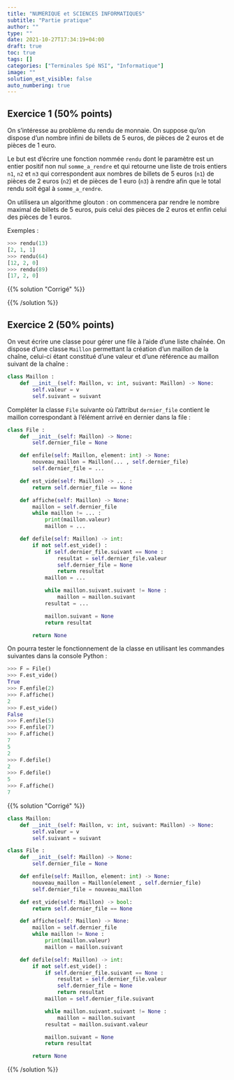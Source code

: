 ```yaml
---
title: "NUMERIQUE et SCIENCES INFORMATIQUES"
subtitle: "Partie pratique"
author: ""
type: ""
date: 2021-10-27T17:34:19+04:00
draft: true
toc: true
tags: []
categories: ["Terminales Spé NSI", "Informatique"]
image: ""
solution_est_visible: false
auto_numbering: true
---
```


## Exercice 1 (50% points)

On s’intéresse au problème du rendu de monnaie. On suppose qu’on dispose d’un nombre infini de billets de 5 euros, de pièces de 2 euros et de pièces de 1 euro.

Le but est d’écrire une fonction nommée `rendu` dont le paramètre est un entier positif non nul `somme_a_rendre` et qui retourne une liste de trois entiers `n1`, `n2` et `n3` qui correspondent aux nombres de billets de 5 euros (`n1`) de pièces de 2 euros (`n2`) et de pièces de 1 euro (`n3`) à rendre afin que le total rendu soit égal à `somme_a_rendre`.

On utilisera un algorithme glouton : on commencera par rendre le nombre maximal de billets de 5 euros, puis celui des pièces de 2 euros et enfin celui des pièces de 1 euros.

Exemples :

```python
>>> rendu(13)
[2, 1, 1]
>>> rendu(64)
[12, 2, 0]
>>> rendu(89)
[17, 2, 0]
```

{{% solution "Corrigé" %}}

{{% /solution %}}

## Exercice 2 (50% points)

On veut écrire une classe pour gérer une file à l’aide d’une liste chaînée. On dispose d’une classe `Maillon` permettant la création d’un maillon de la chaîne, celui-ci étant constitué d’une valeur et d’une référence au maillon suivant de la chaîne :

```python
class Maillon :
    def __init__(self: Maillon, v: int, suivant: Maillon) -> None:
        self.valeur = v
        self.suivant = suivant
```

Compléter la classe `File` suivante où l’attribut `dernier_file` contient le maillon correspondant à l’élément arrivé en dernier dans la file :

```python
class File :
    def __init__(self: Maillon) -> None:
        self.dernier_file = None

    def enfile(self: Maillon, element: int) -> None:
        nouveau_maillon = Maillon(... , self.dernier_file)
        self.dernier_file = ...

    def est_vide(self: Maillon) -> ... :
        return self.dernier_file == None

    def affiche(self: Maillon) -> None:
        maillon = self.dernier_file
        while maillon != ... :
            print(maillon.valeur)
            maillon = ...

    def defile(self: Maillon) -> int:
        if not self.est_vide() :
            if self.dernier_file.suivant == None :
                resultat = self.dernier_file.valeur
                self.dernier_file = None
                return resultat
            maillon = ...

            while maillon.suivant.suivant != None :
                maillon = maillon.suivant
            resultat = ...

            maillon.suivant = None
            return resultat

        return None
```

On pourra tester le fonctionnement de la classe en utilisant les commandes suivantes dans la console Python :

```python
>>> F = File()
>>> F.est_vide()
True
>>> F.enfile(2)
>>> F.affiche()
2
>>> F.est_vide()
False
>>> F.enfile(5)
>>> F.enfile(7)
>>> F.affiche()
7
5
2
>>> F.defile()
2
>>> F.defile()
5
>>> F.affiche()
7
```

{{% solution "Corrigé" %}}

```python
class Maillon:
    def __init__(self: Maillon, v: int, suivant: Maillon) -> None:
        self.valeur = v
        self.suivant = suivant

class File :
    def __init__(self: Maillon) -> None:
        self.dernier_file = None

    def enfile(self: Maillon, element: int) -> None:
        nouveau_maillon = Maillon(element , self.dernier_file)
        self.dernier_file = nouveau_maillon

    def est_vide(self: Maillon) -> bool:
        return self.dernier_file == None

    def affiche(self: Maillon) -> None:
        maillon = self.dernier_file
        while maillon != None :
            print(maillon.valeur)
            maillon = maillon.suivant

    def defile(self: Maillon) -> int:
        if not self.est_vide() :
            if self.dernier_file.suivant == None :
                resultat = self.dernier_file.valeur
                self.dernier_file = None
                return resultat
            maillon = self.dernier_file.suivant

            while maillon.suivant.suivant != None :
                maillon = maillon.suivant
            resultat = maillon.suivant.valeur

            maillon.suivant = None
            return resultat

        return None
```

{{% /solution %}}
